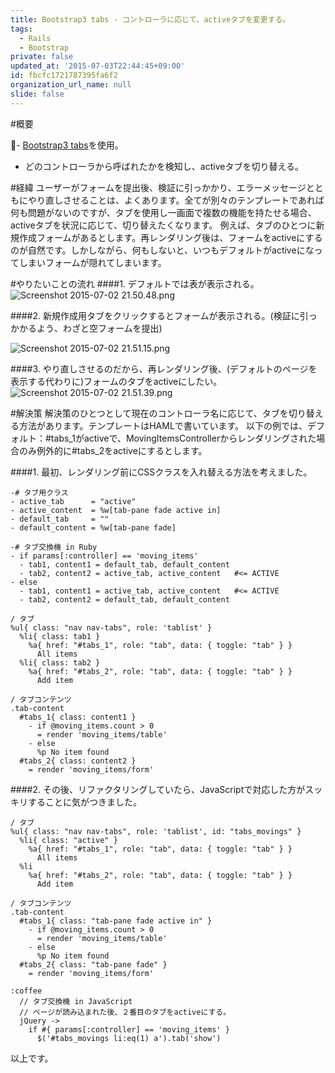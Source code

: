 ```yaml
---
title: Bootstrap3 tabs - コントローラに応じて、activeタブを変更する。
tags:
  - Rails
  - Bootstrap
private: false
updated_at: '2015-07-03T22:44:45+09:00'
id: fbcfc1721787395fa6f2
organization_url_name: null
slide: false
---
```

#概要

- [Bootstrap3 tabs](http://getbootstrap.com/javascript/#tabs)を使用。
- どのコントローラから呼ばれたかを検知し、activeタブを切り替える。

#経緯
ユーザーがフォームを提出後、検証に引っかかり、エラーメッセージとともにやり直しさせることは、よくあります。全てが別々のテンプレートであれば何も問題がないのですが、タブを使用し一画面で複数の機能を持たせる場合、activeタブを状況に応じて、切り替えたくなります。
例えば、タブのひとつに新規作成フォームがあるとします。再レンダリング後は、フォームをactiveにするのが自然です。しかしながら、何もしないと、いつもデフォルトがactiveになってしまいフォームが隠れてしまいます。

#やりたいことの流れ
####1. デフォルトでは表が表示される。
![Screenshot 2015-07-02 21.50.48.png](https://qiita-image-store.s3.amazonaws.com/0/82804/11edb5b1-1642-ac54-5a64-058ab8efe98b.png)

####2. 新規作成用タブをクリックするとフォームが表示される。(検証に引っかかるよう、わざと空フォームを提出)

![Screenshot 2015-07-02 21.51.15.png](https://qiita-image-store.s3.amazonaws.com/0/82804/112b97db-0577-8a13-9f83-9e6189ffee63.png)

####3. やり直しさせるのだから、再レンダリング後、(デフォルトのページを表示する代わりに)フォームのタブをactiveにしたい。
![Screenshot 2015-07-02 21.51.39.png](https://qiita-image-store.s3.amazonaws.com/0/82804/5f4e6d2c-65ce-d580-468c-07d7289c6da8.png)

#解決策
解決策のひとつとして現在のコントローラ名に応じて、タブを切り替える方法があります。テンプレートはHAMLで書いています。
以下の例では、デフォルト：#tabs_1がactiveで、MovingItemsControllerからレンダリングされた場合のみ例外的に#tabs_2をactiveにするとします。

####1. 最初、レンダリング前にCSSクラスを入れ替える方法を考えました。

```haml:show.html.haml
-# タブ用クラス
- active_tab      = "active"
- active_content  = %w[tab-pane fade active in]
- default_tab     = ""
- default_content = %w[tab-pane fade]

-# タブ交換機 in Ruby
- if params[:controller] == 'moving_items'
  - tab1, content1 = default_tab, default_content
  - tab2, content2 = active_tab, active_content   #<= ACTIVE
- else
  - tab1, content1 = active_tab, active_content   #<= ACTIVE
  - tab2, content2 = default_tab, default_content

/ タブ
%ul{ class: "nav nav-tabs", role: 'tablist' }
  %li{ class: tab1 }
    %a{ href: "#tabs_1", role: "tab", data: { toggle: "tab" } }
      All items
  %li{ class: tab2 }
    %a{ href: "#tabs_2", role: "tab", data: { toggle: "tab" } }
      Add item

/ タブコンテンツ
.tab-content
  #tabs_1{ class: content1 }
    - if @moving_items.count > 0
      = render 'moving_items/table'
    - else
      %p No item found
  #tabs_2{ class: content2 }
    = render 'moving_items/form'
```
####2. その後、リファクタリングしていたら、JavaScriptで対応した方がスッキリすることに気がつきました。

```haml:show.html.haml
/ タブ
%ul{ class: "nav nav-tabs", role: 'tablist', id: "tabs_movings" }
  %li{ class: "active" }
    %a{ href: "#tabs_1", role: "tab", data: { toggle: "tab" } }
      All items
  %li
    %a{ href: "#tabs_2", role: "tab", data: { toggle: "tab" } }
      Add item

/ タブコンテンツ
.tab-content
  #tabs_1{ class: "tab-pane fade active in" }
    - if @moving_items.count > 0
      = render 'moving_items/table'
    - else
      %p No item found
  #tabs_2{ class: "tab-pane fade" }
    = render 'moving_items/form'

:coffee
  // タブ交換機 in JavaScript
  // ページが読み込まれた後、２番目のタブをactiveにする。
  jQuery ->
    if #{ params[:controller] == 'moving_items' }
      $('#tabs_movings li:eq(1) a').tab('show')  
```
以上です。

